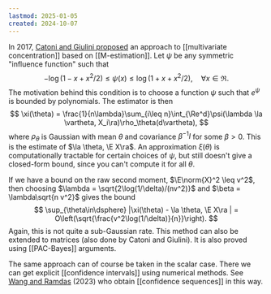 ```yaml
---
lastmod: 2025-01-05
created: 2024-10-07
---
```


In 2017, [Catoni and Giulini proposed](https://arxiv.org/pdf/1712.02747) an approach to [[multivariate concentration]] based on [[M-estimation]]. Let $\psi$ be any symmetric "influence function" such that
$$
-\log(1 - x + x^2/2)\leq \psi(x) \leq \log(1 + x + x^2/2),\quad \forall x \in\Re.
$$
The motivation behind this condition is to choose a function $\psi$ such that $e^\psi$ is bounded by polynomials. The estimator is then 
$$
\xi(\theta) = \frac{1}{n\lambda}\sum_{i\leq n}\int_{\Re^d}\psi(\lambda \la \vartheta, X_i\ra)\rho_\theta(d\vartheta),
$$
where $\rho_\theta$ is Gaussian with mean $\theta$ and covariance $\beta^{-1}I$ for some $\beta>0$.  This is the estimate of $\la \theta, \E X\ra$. An approximation $\xi(\theta)$ is computationally tractable for certain choices of $\psi$, but still doesn't give a closed-form bound, since you can't compute it for all $\theta$.  

If we have a bound on the raw second moment, $\E\norm{X}^2 \leq v^2$, then choosing $\lambda = \sqrt{2\log(1/\delta)/(nv^2)}$ and $\beta = \lambda\sqrt{n v^2}$ gives the bound 
$$
\sup_{\theta\in\dsphere} |\xi(\theta) - \la \theta, \E X\ra | = O\left(\sqrt{\frac{v^2\log(1/\delta)}{n}}\right).
$$
Again, this is not quite a sub-Gaussian rate. This method can also be extended to matrices (also done by Catoni and Giulini). It is also proved using [[PAC-Bayes]] arguments. 

The same approach can of course be taken in the scalar case. There we can get explicit [[confidence intervals]] using numerical methods. See [Wang and Ramdas](https://arxiv.org/abs/2202.01250) (2023) who obtain [[confidence sequences]] in this way. 